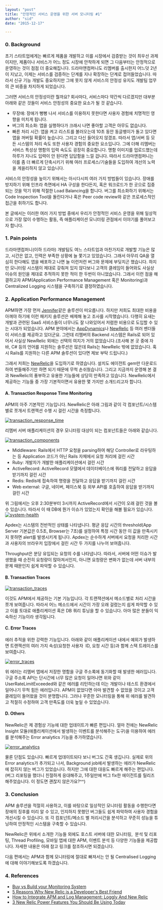 ```yaml
---
layout: "post"
title: "안정적인 서비스 운영을 위한 서버 모니터링 #1"
author: "sid"
date: "2015-12-17"

---
```


### **0\. Background**

초기 스타트업에게는 빠르게 제품을 개발하고 이를 시장에서 검증받는 것이 최우선 과제이지만, 제품이나 서비스가 어느 정도 시장에 안착하게 되면 그 다음부터는 안정적으로 운영하는 것이 점점 더 중요해집니다. 드라마앤컴퍼니도 리멤버를 출시한지 어느덧 2년이 지났고, 이제는 서비스를 검증하는 단계를 지나 확장하는 단계로 접어들었습니다. 따라서 신규 기능 개발도 중요하지만 그에 못지 않게 서비스의 안정성 유지도 개발팀 업무의 큰 비중을 차지하게 되었습니다.

그러면 서비스의 안정성이란 뭘까요? 회사마다, 서비스마다 약간씩 다르겠지만 대부분 아래와 같은 것들이 서비스 안정성의 중요한 요소가 될 것 같습니다.

- 무장애: 장애가 뻥뻥 나서 서비스를 이용하지 못한다면 사용자 경험에 치명적인 영향을 미치게 됩니다.
- 버그의 최소화: 앱을 실행하다가 크래시 나면 좋아할 고객은 아무도 없습니다.
- 빠른 처리 시간: 앱을 켜고 리스트를 불러오는데 10초 동안 동글뱅이가 돌고 있다면 앱을 꺼버릴 확률이 높습니다. 그리고 다신 들어오지 않겠죠. 따라서 앱/서버 등 모든 시스템의 처리 속도 또한 사용자 경험의 중요한 요소입니다. 그에 더해 리멤버는 서비스 특성상 명함의 입력 속도도 굉장히 중요합니다. 명함 이미지를 업로드했는데 하루가 지나도 입력이 안 된다면 답답함을 느낄 겁니다. 따라서 드라마앤컴퍼니는 이를 좀 더 빠르게 단축시키기 위해 여러 프로세스/기술들을 도입하여 개선의 노력을 게을리하지 않고 있습니다.

서비스의 안정성을 높이기 위해서는 아시다시피 여러 가지 방법들이 있습니다. 장애를 방지하기 위해 인프라 측면에서 HA 구성을 한다든지, 혹은 워크로드가 한 곳으로 집중되는 것을 막기 위해 적절한 Load Balancing을 합니다. 버그를 최소화하기 위해서는 Code Inspection Tool을 돌린다거나 혹은 Peer code review와 같은 프로세스적인 접근을 취하기도 합니다.

본 글에서는 이러한 여러 가지 방법 중에서 우리가 안정적인 서비스 운영을 위해 일상적으로 가장 많이 수행하는 활동, 즉 애플리케이션 모니터링 관점에서 이야기를 풀어보고자 합니다.

### **1. Pain points**

드라마앤컴퍼니(이하 드라마) 개발팀도 여느 스타트업과 마찬가지로 개발할 기능은 많고, 시간은 없고, 인력은 부족한 상황에 늘 쫓기고 있었습니다. 그래서 아무리 QA을 열심히 한다해도 앱을 배포하고 나면 늘 이런저런 버그와 문제에 부딪치곤 했습니다. 하지만 모니터링 시스템이 제대로 갖춰져 있지 않다보니 고객의 클레임이 들어와도 사실상 이슈의 원인을 제대로 추적하지 못한 적이 한 두번이 아니었습니다. 그래서 이런 점을 해결하고자 APM(Application Performance Management 혹은 Monitoring)과 Centralized Logging 시스템을 구축하기로 결정하였습니다.

### **2\. Application Performance Management**

APM하면 가장 먼저 [Jennifer](http://www.jennifersoft.com)같은 솔루션이 떠오릅니다. 하지만 저희도 최대한 비용을 아껴야 하기에 이런 패키지 솔루션은 배제해 놓고 조사를 시작했습니다. 다행히 요새는 개발과 관련된 SaaS 서비스들이 너무나도 잘 나와있어서 저렴한 비용으로 도입할 수 있는 시대가 되었습니다. APM 분야에서는 [AppDynamics](http://www.appdynamics.com)나 [NewRelic](http://newrelic.com) 등 여러 벤더들이 서비스를 제공하고 있더군요. 그런데 리멤버의 Backend 시스템은 Rails로 되어 있어서 사실상 NewRelic 외에는 선택의 여지가 거의 없었습니다.(조사해 본 곳 중에 자바, C# 등의 언어를 지원하는 솔루션은 많은데 Rails는 NewRelic 밖에 없었습니다. 혹시 Rails를 지원하는 다른 APM 솔루션이 있다면 제보 부탁 드립니다.)

그래서 저희는 [NewRelic](http://newrelic.com)을 도입하기로 하였습니다. 설치도 에이전트 gem만 다운로드하여 번들해주기만 하면 되기 때문에 무척 손쉬웠습니다. 그리고 지금까지 운영해 본 결과 NewRelic의 풍부하고 유용한 기능들에 상당히 만족하고 있습니다. NewRelic에서 제공하는 기능들 중 가장 기본적이면서 유용한 몇 가지만 소개드리고자 합니다.

#### **A. Transaction Response Time Monitoring**

APM의 아주 기본적인 기능입니다. NewRelic은 아래 그림과 같이 각 컴포넌트/시스템별로 쪼개서 트랜잭션 수행 시 걸린 시간을 측정합니다.

[![transaction_response_time](/images/u0U9Ihvc9a.png)](https://blog.dramancompany.com/wp-content/uploads/2015/12/transaction_response_time.png)

리멤버 서버 애플리케이션의 경우 모니터링 대상이 되는 컴포넌트들은 아래와 같습니다.

[![transaction_components](/images/YY6nOuPBRd.png)](https://blog.dramancompany.com/wp-content/uploads/2015/12/transaction_components.png)

- Middleware: Rails에서 HTTP 요청을 parsing하여 해당 Controller로 라우팅하는 등 Application 코드가 아닌 Rails 자체에서 요청 처리에 걸린 시간
- Ruby: 개발자가 개발한 애플리케이션에서 걸린 시간
- ActiveRecord: ActiveRecord 모델에서 데이터베이스에 쿼리를 전달하고 응답을 받기까지 걸린 시간
- Redis: Redis에 접속하여 명령을 전달하고 응답을 받기까지 걸린 시간
- Web external: 구글, 네이버, 페이스북 등 외부 API를 호출하여 응답을 받기까지 걸린 시간

위 그림에서는 오후 2:30분부터 3시까지 ActiveRecord에서 시간이 오래 걸린 것을 볼 수 있습니다. 따라서 이 때 DB에 뭔가 이슈가 있었는지 확인을 해볼 필요가 있습니다.[![system-health](/images/US5qJ1kryg.png)](https://blog.dramancompany.com/wp-content/uploads/2015/12/system-health.png)

Apdex는 시스템의 전반적인 상태를 나타냅니다. 평균 응답 시간의 threshold(App Server 기본값은 0.5초, Browser는 7초)를 설정하여 특정 시간 동안 이 값을 만족시키지 못하면 alert를 발생시키게 됩니다. Apdex는 순수하게 서버에서 요청을 처리한 시간과 사용자의 브라우저 입장에서 걸린 시간 두 가지를 나누어 보여줍니다.

Throughput은 분당 유입되는 요청의 수를 나타냅니다. 따라서, 서버에 어떤 이슈가 발생했을 때 순전히 요청량이 많아져서인지, 아니면 요청량은 변화가 없는데 서버 내부의 문제 때문인지 쉽게 파악할 수 있습니다.

#### **B. Transaction Traces**

[![transaction_traces](/images/YOR3GW3tZW.png)](https://blog.dramancompany.com/wp-content/uploads/2015/12/transaction_traces.png)

이것도 APM에서 제공하는 기본 기능입니다. 각 트랜잭션에서 메소드별로 처리 시간을 쪼개 보여줍니다. 따라서 어느 메소드에서 시간이 가장 오래 걸렸는지 쉽게 파악할 수 있고 이를 토대로 애플리케이션 혹은 DB 쿼리 튜닝을 할 수 있습니다. 아마 많은 분들이 익숙하신 기능이라 생각됩니다.

#### **C. Error Traces**

에러 추적을 위한 강력한 기능입니다. 아래와 같이 애플리케이션 내에서 예외가 발생하면 트랜잭션의 여러 가지 속성(요청한 사용자  ID, 요청 시간 등)과 함께 스택 트레이스를 보여줍니다.

[![error_traces](/images/IDK4LAfzeU.png)](https://blog.dramancompany.com/wp-content/uploads/2015/12/error_traces.png)

위 에러는 리멤버 앱에서 저장한 명함을 구글 주소록에 동기화할 때 발생한 에러입니다. 구글 주소록 API는 단시간에 너무 많은 요청이 일어나면 위와 같이 UserRateLimitExceeded와 같은 에러를 리턴하는데 이는 개발이나 테스트 환경에서 일어나기 무척 힘든 에러입니다. APM이 없었다면 아마 발견할 수 없었을 것이고 고객 클레임이 들어왔을 것이 분명합니다. 그러나 꾸준한 모니터링을 통해 위 에러를 발견하고 적절히 수정하여 고객 만족도를 더욱 높일 수 있었습니다.

#### **D. Others**

NewRelic은 제 경험상 기능에 대한 업데이트가 빠른 편입니다. 얼마 전에는 NewRelic Insight 모듈(애플리케이션에서 발생하는 이벤트를 분석해주는 도구)을 이용하여 에러를 분석해주는 Error analytics 기능을 추가하였습니다.

[![error_analytics](/images/57cun9RtTZ.png)](https://blog.dramancompany.com/wp-content/uploads/2015/12/error_analytics.png)

물론 단점도 있습니다. 빠르게 업데이트되다 보니 버그도 간혹 생깁니다. 실제로 위의 Error analytics가 추가되고 나서, Background job에서 발생하는 에러가 NewRelic에 잡히지 않는 버그가 있었습니다. 하지만 그에 대한 대응도 빠르게 해주는 편입니다. (버그 리포팅을 했더니 친절하게 응대해주고, 1주일만에 버그 fix한 에이전트를 릴리즈해주었습니다. 이 정도면 괜찮지 않은가요?^^)

### **3\. Conclusion**

APM 솔루션을 적절히 사용하고, 이를 바탕으로 일상적인 모니터링 활동을 수행한다면 장애의 징후를 미리 알 수 있고, 인지하지 못했던 버그들도 쉽게 파악하여 사용자 경험을 개선시킬 수 있습니다. 또 각 컴포넌트/메소드 별 처리시간을 분석하고 꾸준히 성능을 튜닝하여 안정적인 시스템을 구축할 수 있습니다.

NewRelic은 위에서 소개한 기능들 외에도 호스트 서버에 대한 모니터링,  분석 및 리포팅, Thread Profiling, 모바일 앱에 대한 APM, 이벤트 분석 등 다양한 기능들을 제공합니다. 자세한 내용은 아래 참고 링크를 참조하시면 되겠습니다.

다음 편에서는 APM과 함께 모니터링에 절대로 빠져서는 안 될 Centralised Logging에 대해 이야기해보도록 하겠습니다.

### **4\. References**

- [Buy vs Build your Monitoring System](http://www.morethanseven.net/2014/02/16/buy-vs-build-your-monitoring-system/)
- [5 Reasons Why New Relic is a Developer's Best Friend](http://code.tutsplus.com/articles/5-reasons-why-new-relic-is-a-developers-best-friend--net-34932)
- [How to Integrate APM and Log Management: Loggly And New Relic](http://www.sitepoint.com/integrate-apm-log-management-loggly-new-relic/)
- [3 New Relic Power Features You Should Be Using Today](http://code.tutsplus.com/articles/3-new-relic-power-features-you-should-be-using-today--net-26015)
